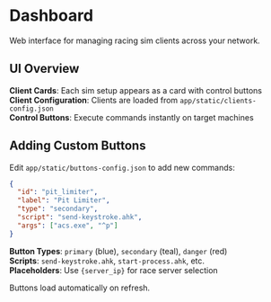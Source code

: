 # Dashboard

Web interface for managing racing sim clients across your network.

## UI Overview

**Client Cards**: Each sim setup appears as a card with control buttons  
**Client Configuration**: Clients are loaded from `app/static/clients-config.json`  
**Control Buttons**: Execute commands instantly on target machines

## Adding Custom Buttons

Edit `app/static/buttons-config.json` to add new commands:

```json
{
  "id": "pit_limiter",
  "label": "Pit Limiter", 
  "type": "secondary",
  "script": "send-keystroke.ahk",
  "args": ["acs.exe", "^p"]
}
```

**Button Types**: `primary` (blue), `secondary` (teal), `danger` (red)  
**Scripts**: `send-keystroke.ahk`, `start-process.ahk`, etc.  
**Placeholders**: Use `{server_ip}` for race server selection

Buttons load automatically on refresh.

